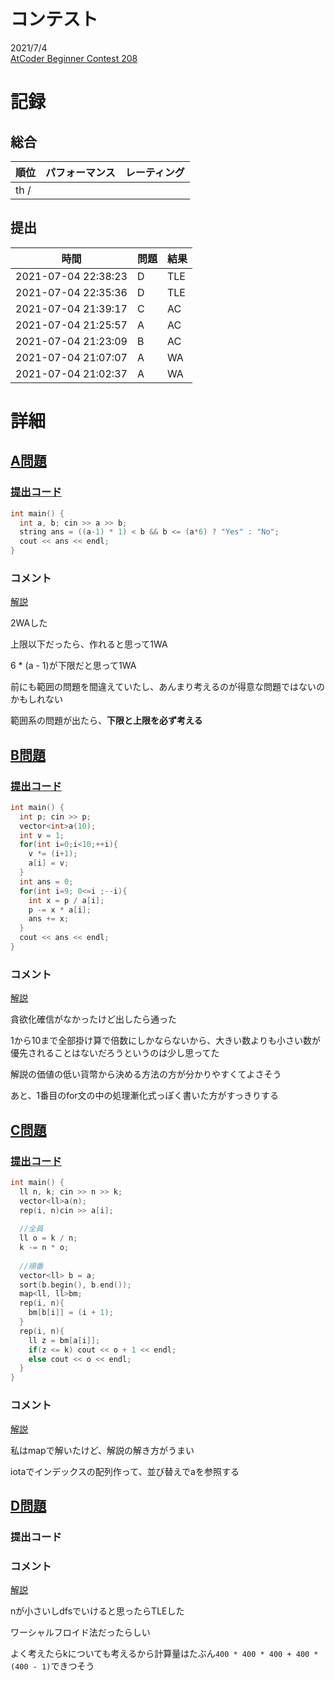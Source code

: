 # コンテスト
2021/7/4<br>
[AtCoder Beginner Contest 208](https://atcoder.jp/contests/abc208)

# 記録
## 総合
|  順位  |  パフォーマンス  | レーティング |
| ---- | ---- | ---- |
|  th /   |    |  |

## 提出
|  時間  |  問題  | 結果 |
| ---- | ---- | ---- |
| 2021-07-04 22:38:23 | D | TLE |
| 2021-07-04 22:35:36 | D | TLE |
| 2021-07-04 21:39:17 | C | AC |
| 2021-07-04 21:25:57 | A | AC |
| 2021-07-04 21:23:09 | B | AC |
| 2021-07-04 21:07:07 | A | WA |
| 2021-07-04 21:02:37 | A | WA |


# 詳細
## [A問題](https://atcoder.jp/contests/abc208/tasks/abc208_a)
### [提出コード](https://atcoder.jp/contests/abc208/submissions/23971439)
```c++
int main() {
  int a, b; cin >> a >> b;
  string ans = ((a-1) * 1) < b && b <= (a*6) ? "Yes" : "No";
  cout << ans << endl;
}
```

### コメント
[解説](https://atcoder.jp/contests/abc208/editorial/2186)

2WAした

上限以下だったら、作れると思って1WA

6 * (a - 1)が下限だと思って1WA

前にも範囲の問題を間違えていたし、あんまり考えるのが得意な問題ではないのかもしれない

範囲系の問題が出たら、**下限と上限を必ず考える**


## [B問題](https://atcoder.jp/contests/abc208/tasks/abc208_b)
### [提出コード](https://atcoder.jp/contests/abc208/submissions/23970177)
```c++
int main() {
  int p; cin >> p;
  vector<int>a(10);
  int v = 1;
  for(int i=0;i<10;++i){
    v *= (i+1);
    a[i] = v;
  }
  int ans = 0;
  for(int i=9; 0<=i ;--i){
    int x = p / a[i];
    p -= x * a[i];
    ans += x;
  }
  cout << ans << endl;
}
```

### コメント
[解説](https://atcoder.jp/contests/abc208/editorial/2187)

貪欲化確信がなかったけど出したら通った

1から10まで全部掛け算で倍数にしかならないから、大きい数よりも小さい数が優先されることはないだろうというのは少し思ってた

解説の価値の低い貨幣から決める方法の方が分かりやすくてよさそう

あと、1番目のfor文の中の処理漸化式っぽく書いた方がすっきりする


## [C問題](https://atcoder.jp/contests/abc208/tasks/abc208_c)
### [提出コード](https://atcoder.jp/contests/abc208/submissions/23976167)
```c++
int main() {
  ll n, k; cin >> n >> k;
  vector<ll>a(n);
  rep(i, n)cin >> a[i];
 
  //全員
  ll o = k / n;
  k -= n * o;
 
  //順番
  vector<ll> b = a;
  sort(b.begin(), b.end());
  map<ll, ll>bm;
  rep(i, n){
    bm[b[i]] = (i + 1);
  }
  rep(i, n){
    ll z = bm[a[i]];
    if(z <= k) cout << o + 1 << endl;
    else cout << o << endl;
  }
}
```

### コメント
[解説](https://atcoder.jp/contests/abc208/editorial/2188)

私はmapで解いたけど、解説の解き方がうまい

iotaでインデックスの配列作って、並び替えでaを参照する


## [D問題](https://atcoder.jp/contests/abc208/tasks/abc208_d)
### 提出コード

### コメント

[解説](https://atcoder.jp/contests/abc208/editorial/2207)

nが小さいしdfsでいけると思ったらTLEした

ワーシャルフロイド法だったらしい

よく考えたらkについても考えるから計算量はたぶん```400 * 400 * 400 + 400 * (400 - 1)```できつそう
